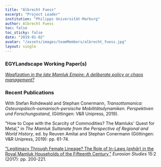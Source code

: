 ```yaml
---
title: "Albrecht Fuess"
excerpt: "Project Leader"
institution: "Philipps Universität-Marburg"
author: Albrecht Fuess
toc: false
toc_sticky: false
date: "2019-01-02"
avatar: "/assets/images/teamMembers/albrecht_fuess.jpg"
layout: single
---
```


### EGYLandscape Working Paper(s)

[*Waqfization in the late Mamluk Empire: A deliberate policy or chaos management?*](https://www.egylandscape.org/papers/June2020_Fuess/)

### Recent Publications

With Stefan Rohdewald and Stephan Conermann, *Transottomanica: Osteuropäisch-osmanisch-persische Mobilitätsdynamiken. Perspektiven und Forschungsstand*, (Göttingen: V&R Unipress, 2019).

"How to Cope with the Scarcity of Commodities? The Mamluks' Quest for Metal," in *The Mamluk Sultanate from the Perspective of Regional and World History*, ed. by Reuven Amitai and Stephan Conermann (Göttingen: V&R Unipress, 2019): pp. 61-74.

["Legitimacy Through Female Lineage? The Role of In-Laws (*aṣhār*) in the Royal Mamluk Households of the Fifteenth Century,"](https://brill.com/view/journals/eurs/15/2/article-p200_3.xml?language=en) *Eurasian Studies* 15:2 (2017): pp. 200-221.
